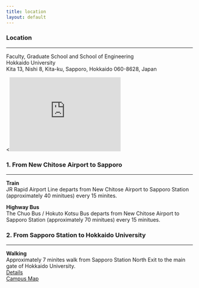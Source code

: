 ```yaml
---
title: location
layout: default
---
```

<!-- MAIN CONTENT -->
<div id="main_content_wrap" class="outer">
  <section id="main_content" class="inner">
    <h3 id="location">Location</h3>
    <hr>
<p>Faculty, Graduate School and School of Engineering<br>
Hokkaido University<br>
Kita 13, Nishi 8, Kita-ku, Sapporo, Hokkaido 060-8628, Japan<br>
<div id=ggmap><<iframe src="https://www.google.com/maps/embed?pb=!1m18!1m12!1m3!1d2060.7424234830823!2d141.34175906700744!3d43.076559530617565!2m3!1f0!2f0!3f0!3m2!1i1024!2i768!4f13.1!3m3!1m2!1s0x0%3A0x0!2zNDPCsDA0JzQwLjciTiAxNDHCsDIwJzI0LjEiRQ!5e0!3m2!1sen!2sjp!4v1442329400468" width="300" height="200" frameborder="0" style="border:0" allowfullscreen></iframe></div>

<h3 id="location">1. From New Chitose Airport to Sapporo</h3> 
<hr>
<p><strong>Train</strong><br>
JR Rapid Airport Line departs from New Chitose Airport to Sapporo Station (approximately 40 minitues) every 15 minites.</p>

<p><strong>Highway Bus</strong><br>
The Chuo Bus / Hokuto Kotsu Bus departs from New Chitose Airport to Sapporo Station (approximately 70 minitues) every 15 minitues.</p>

<h3 id="location">2. From Sapporo Station to Hokkaido University</h3>
<hr>
<p><strong>Walking</strong><br>
Approximately 7 minites walk from Sapporo Station North Exit to the main gate of Hokkaido University.<br>
<a href="http://www.oia.hokudai.ac.jp/about/visitors-access-maps/sapporo-campus-map/">Details</a><br>
<a href="http://www.oia.hokudai.ac.jp/maps/?p=sapporo">Campus Map</a></p>
</div>



